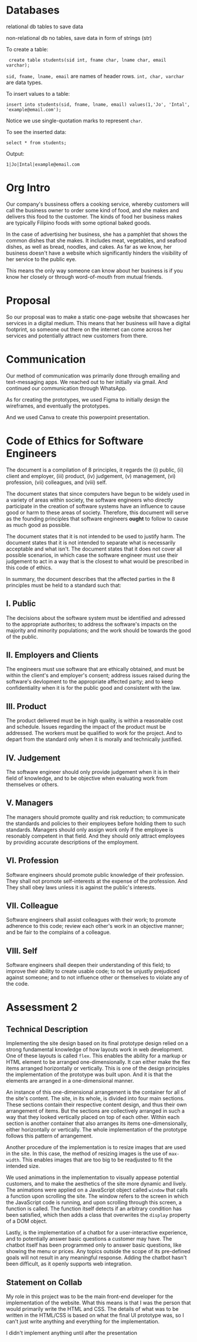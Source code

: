 # Databases

relational db
	tables to save data


non-relational db
	no tables, save data in form of strings (str)

To create a table:
```sqlite
 create table students(sid int, fname char, lname char, email varchar);
 ```

`sid, fname, lname, email` are names of header rows.
`int, char, varchar` are data types. 


To insert values to a table:
```sqlite
insert into students(sid, fname, lname, email) values(1,'Jo', 'Intal', 'example@email.com');
```

Notice we use single-quotation marks to represent `char`. 

To see the inserted data:
```sqlite
select * from students;
```

Output:
```sqlite
1|Jo|Intal|example@email.com
```


# Org Intro

Our company's bussiness offers a cooking service, whereby customers will call the business owner to order some kind of food, and she makes and delivers this food to the customer. The kinds of food her business makes are typically Filipino foods with some optional baked goods. 

In the case of advertising her business, she has a pamphlet that shows the common dishes that she makes. It includes meat, vegetables, and seafood dishes, as well as bread, noodles, and cakes. As far as we know, her business doesn't have a website which significantly hinders the visibility of her service to the public eye. 

This means the only way someone can know about her business is if you know her closely or through word-of-mouth from mutual friends.

# Proposal

So our proposal was to make a static one-page website that showcases her services in a digital medium. This means that her business will have a digital footprint, so someone out there on the internet can come across her services and potentially attract new customers from there. 

# Communication

Our method of communication was primarily done through emailing and text-messaging apps. We reached out to her initially via gmail. And continued our communication through WhatsApp.


As for creating the prototypes, we used Figma to initially design the wireframes, and eventually the prototypes.

And we used Canva to create this powerpoint presentation.

# Code of Ethics for Software Engineers

The document is a compilation of 8 principles, it regards the (i) public, (ii) client and employer, (iii) product, (iv) judgement, (v) management, (vi) profession, (vii) colleagues, and (viii) self.

The document states that since computers have begun to be widely used in a variety of areas within society, the software engineers who directly participate in the creation of software systems have an influence to cause good or harm to these areas of society. Therefore, this document will serve as the founding principles that software engineers **ought**
to follow to cause as much good as possible.

The document states that it is not intended to be used to justify harm. The document states that it is not intended to separate what is necessarily acceptable and what isn't. The document states that it does not cover all possible scenarios, in which case the software engineer must use their judgement to act in a way that is the closest to what would be prescribed in this code of ethics. 


In summary, the document describes that the affected parties in the 8 principles must be held to a standard such that: 
## I. Public

The decisions about the software system must be identified and adressed to the appropriate authorites; to address the software's impacts on the majority and minority populations; and the work should be towards the good of the public. 

## II. Employers and Clients

The engineers must use software that are ethically obtained, and must be within the client's and employer's consent; address issues raised during the software's devlopment to the appropriate affected party; and to keep confidentiality when it is for the public good and consistent with the law.

## III. Product

The product delivered must be in high quality, is within a reasonable cost and schedule. Issues regarding the impact of the product must be addressed. The workers must be qualified to work for the project. And to depart from the standard only when it is morally and technically justified.

## IV. Judgement

The software engineer should only provide judgement when it is in their field of knowledge, and to be objective when evaluating work from themselves or others.

## V. Managers

The managers should promote quality and risk reduction; to communicate the standards and policies to their employees before holding them to such standards. Managers should only assign work only if the employee is resonably competent in that field. And they should only attract employees by providing accurate descriptions of the employment.


## VI. Profession

Software engineers should promote public knowledge of their profession. They shall not promote self-interests at the expense of the profession. And They shall obey laws unless it is against the public's interests.

## VII. Colleague

Software engineers shall assist colleagues with their work; to promote adherence to this code; review each other's work in an objective manner; and be fair to the complains of a colleague.

## VIII. Self

Software engineers shall deepen their understanding of this field; to improve their ability to create usable code; to not be unjustly prejudiced against someone; and to not influence other or themselves to violate any of the code.

# Assessment 2

## Technical Description

Implementing the site design based on its final prototype design relied on a strong fundamental knowledge of how layouts work in web development. One of these layouts is called `flex`. This enables the ability for a markup or HTML element to be arranged one-dimensionally. It can either make the flex items arranged horizontally or vertically. This is one of the design principles the implementation of the prototype was built upon. And it is that the elements are arranged in a one-dimensional manner.

An instance of this one-dimensional arrangement is the container for all of the site's content. The site, in its whole, is divided into four main sections. These sections contain their respective content design, and thus their own arrangement of items. But the sections are collectively arranged in such a way that they looked vertically placed on top of each other. Within each section is another container that also arranges its items one-dimensionally, either horizontally or vertically. The whole implementation of the prototype follows this pattern of arrangement.

Another procedure of the implementation is to resize images that are used in the site. In this case, the method of resizing images is the use of `max-width`. This enables images that are too big to be readjusted to fit the intended size. 

We used animations in the implementation to visually appease potential customers, and to make the aesthetics of the site more dynamic and lively. The animations were applied on a JavaScript object called `window` that calls a function upon scrolling the site. The window refers to the screen in which the JavaScript code is running, and upon scrolling through this screen, a function is called. The function itself detects if an arbitrary condition has been satisfied, which then adds a class that overwrites the `display` property of a DOM object.

Lastly, is the implementation of a chatbot for a user-interactive experience, and to potentially answer basic questions a customer may have. The chatbot itself has been programmed only to answer basic questions, like showing the menu or prices. Any topics outside the scope of its pre-defined goals will not result in any meaningful response. Adding the chatbot hasn't been difficult, as it openly supports web integration.

## Statement on Collab

  

My role in this project was to be the main front-end developer for the implementation of the website. What this means is that I was the person that would primarily write the HTML and CSS. The details of what was to be written in the HTML/CSS is based on what the final UI prototype was, so I can't just write anything and everything for the implementation. 

I didn't implement anything until after the presentation